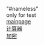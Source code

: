 "#nameless" <br>
only for test<br>
[mainpage](https://yinyunsan.github.io/nameless/mainpage.html)<br>
[计算器](https://yinyunsan.github.io/nameless/tools/ca.html)<br>
[加密](https://yinyunsan.github.io/nameless/tools/Crypto.html)<br>
